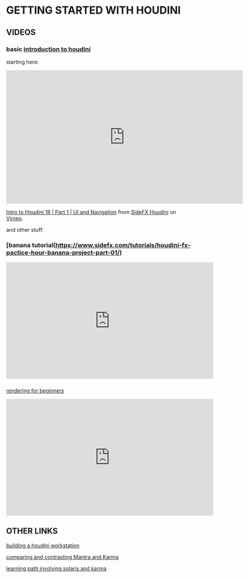# GETTING STARTED WITH HOUDINI

## VIDEOS

### basic [introduction to houdini](https://www.sidefx.com/learn/collections/introduction-to-houdini-1/)

starting here:

<iframe src="https://player.vimeo.com/video/375782394" width="640" height="360" frameborder="0" allow="autoplay; fullscreen" allowfullscreen></iframe>
<p><a href="https://vimeo.com/375782394">Intro to Houdini 18 | Part 1 | UI and Navigation</a> from <a href="https://vimeo.com/goprocedural">SideFX Houdini</a> on <a href="https://vimeo.com">Vimeo</a>.</p>

and other stuff:

### [banana tutorial(https://www.sidefx.com/tutorials/houdini-fx-pactice-hour-banana-project-part-01/)

<iframe width="560" height="315" src="https://www.youtube.com/embed/sv8dVzr-xNI" frameborder="0" allow="accelerometer; autoplay; encrypted-media; gyroscope; picture-in-picture" allowfullscreen></iframe>

###
[rendering for beginners](https://www.youtube.com/watch?v=t0VkvEdYeNY)

<iframe width="560" height="315" src="https://www.youtube.com/embed/t0VkvEdYeNY" frameborder="0" allow="accelerometer; autoplay; encrypted-media; gyroscope; picture-in-picture" allowfullscreen></iframe>

## OTHER LINKS

[building a houdini workstation](https://www.youtube.com/watch?v=ZAhC9y_NwZw)

[comparing and contrasting Mantra and Karma](https://www.sidefx.com/faq/karma/)

[learning path involving solaris and karma](https://www.sidefx.com/tutorials/cupcake-project-modeling-and-lookdev/)
